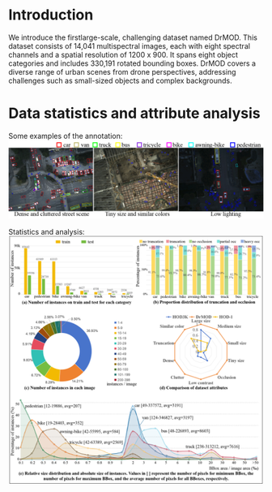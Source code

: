 # Introduction
We introduce the firstlarge-scale, challenging dataset named DrMOD. This dataset consists of 14,041 multispectral images, each with eight spectral channels and a spatial resolution of 1200 x 900. It spans eight object categories and includes 330,191 rotated bounding boxes. DrMOD covers a diverse range of urban scenes from drone perspectives, addressing challenges such as small-sized objects and complex backgrounds.

# Data statistics and attribute analysis
Some examples of the annotation:
![DrMOD_annotation](https://github.com/DrMOD-330k/Multi-Spectral/blob/main/resources/DrMOD_annotation.png)

Statistics and analysis:
![statistic](https://github.com/DrMOD-330k/Multi-Spectral/blob/main/resources/statistic.png)

